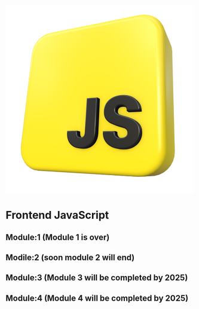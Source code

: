 
![alt text](image.png)

# Frontend JavaScript

## Module:1 (Module 1 is over)
## Modile:2 (soon module 2 will end)
## Module:3 (Module 3 will be completed by 2025)
## Module:4 (Module 4 will be completed by 2025) 
